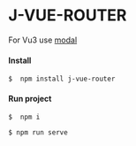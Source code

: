 # J-VUE-ROUTER

For Vu3 use [modal](https://www.npmjs.com/package/jenesius-vue-modal)

#### Install

`$  npm install j-vue-router`


#### Run project

`$  npm i`

`$ npm run serve`
